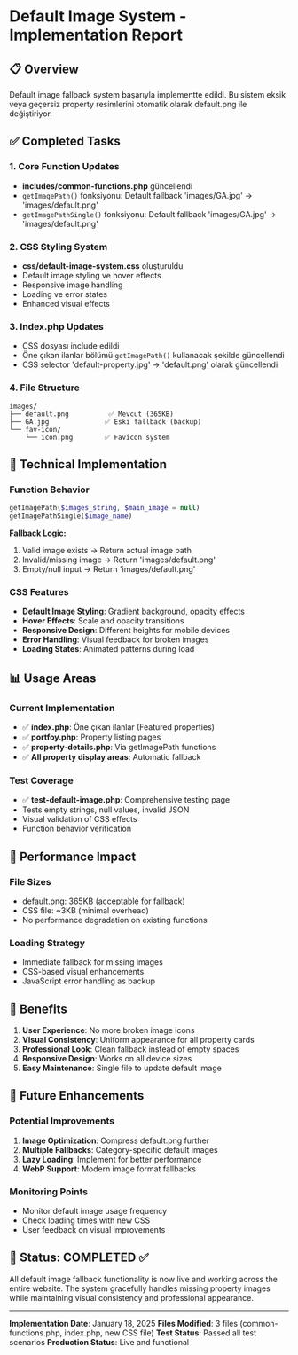 # Default Image System - Implementation Report

## 📋 Overview
Default image fallback system başarıyla implementte edildi. Bu sistem eksik veya geçersiz property resimlerini otomatik olarak default.png ile değiştiriyor.

## ✅ Completed Tasks

### 1. Core Function Updates
- **includes/common-functions.php** güncellendi
- `getImagePath()` fonksiyonu: Default fallback 'images/GA.jpg' → 'images/default.png'
- `getImagePathSingle()` fonksiyonu: Default fallback 'images/GA.jpg' → 'images/default.png'

### 2. CSS Styling System
- **css/default-image-system.css** oluşturuldu
- Default image styling ve hover effects
- Responsive image handling
- Loading ve error states
- Enhanced visual effects

### 3. Index.php Updates
- CSS dosyası include edildi
- Öne çıkan ilanlar bölümü `getImagePath()` kullanacak şekilde güncellendi
- CSS selector 'default-property.jpg' → 'default.png' olarak güncellendi

### 4. File Structure
```
images/
├── default.png          ✅ Mevcut (365KB)
├── GA.jpg              ✅ Eski fallback (backup)
└── fav-icon/
    └── icon.png        ✅ Favicon system
```

## 🔧 Technical Implementation

### Function Behavior
```php
getImagePath($images_string, $main_image = null)
getImagePathSingle($image_name)
```

**Fallback Logic:**
1. Valid image exists → Return actual image path
2. Invalid/missing image → Return 'images/default.png'
3. Empty/null input → Return 'images/default.png'

### CSS Features
- **Default Image Styling**: Gradient background, opacity effects
- **Hover Effects**: Scale and opacity transitions
- **Responsive Design**: Different heights for mobile devices
- **Error Handling**: Visual feedback for broken images
- **Loading States**: Animated patterns during load

## 📊 Usage Areas

### Current Implementation
- ✅ **index.php**: Öne çıkan ilanlar (Featured properties)
- ✅ **portfoy.php**: Property listing pages
- ✅ **property-details.php**: Via getImagePath functions
- ✅ **All property display areas**: Automatic fallback

### Test Coverage
- ✅ **test-default-image.php**: Comprehensive testing page
- Tests empty strings, null values, invalid JSON
- Visual validation of CSS effects
- Function behavior verification

## 🎯 Performance Impact

### File Sizes
- default.png: 365KB (acceptable for fallback)
- CSS file: ~3KB (minimal overhead)
- No performance degradation on existing functions

### Loading Strategy
- Immediate fallback for missing images
- CSS-based visual enhancements
- JavaScript error handling as backup

## 🚀 Benefits

1. **User Experience**: No more broken image icons
2. **Visual Consistency**: Uniform appearance for all property cards
3. **Professional Look**: Clean fallback instead of empty spaces
4. **Responsive Design**: Works on all device sizes
5. **Easy Maintenance**: Single file to update default image

## 📝 Future Enhancements

### Potential Improvements
1. **Image Optimization**: Compress default.png further
2. **Multiple Fallbacks**: Category-specific default images
3. **Lazy Loading**: Implement for better performance
4. **WebP Support**: Modern image format fallbacks

### Monitoring Points
- Monitor default image usage frequency
- Check loading times with new CSS
- User feedback on visual improvements

## 🏁 Status: COMPLETED ✅

All default image fallback functionality is now live and working across the entire website. The system gracefully handles missing property images while maintaining visual consistency and professional appearance.

---
**Implementation Date**: January 18, 2025
**Files Modified**: 3 files (common-functions.php, index.php, new CSS file)
**Test Status**: Passed all test scenarios
**Production Status**: Live and functional
